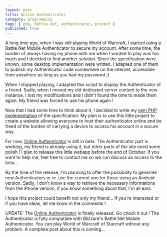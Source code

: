 ```yaml
---
layout: post
title: Online Authenticator
category: programming
tags: [ php, battle.net, authenticator, project ]
published: true
---
```


A long time ago, when I was still playing World of Warcraft, I started using a Battle.Net Mobile Authenticator to secure my account. After some time, the burden of always having my phone with me when I wanted to play was too much and I decided to find another solution. Since the specification were known, some desktop implementation were written. I adapted one of them to publish my Authenticator code somewhere on the internet, accessible from anywhere as long as you had my password ;)

<!--more-->

When I stopped playing, I adapted this script to display the Authenticator of a friend. Sadly, when I moved my old dedicated server content to the new instance, I lost my modifications and I didn't found the time to made them again. My friend was forced to use his phone again !

Now that I had some time to think about it, I decided to write my [own PHP implementation](https://github.com/krtek4/php-bna) of the specification. My plan is to use this little project to create a website allowing everyone to host their authenticator online and be freed of the burden of carrying a device to access his account in a secure way.

For now, [Online Authenticator](http://authenticator.me) is still in beta. The Authenticator part is working, my friend is already using it, but other parts of the site need some polish ! I plan to release this little webapp before the end of October. If you want to help me, feel free to contact me so we can discuss an access to the beta...

By the time of the release, I'm planning to offer the possibility to generate new Authenticators or re-use the current one for those using an Android version. Sadly, I don't know a way to retrieve the necessary informations from the iPhone version, if you know something about that, I'm all ears.

I hope this project could benefit not only my friend... If you're interested or if you have ideas, let me know in the comments !

*UPDATE:* The [Online Authenticator](http://authenticator.me) is finally released. Go check it out ! The Authenticator is fully compatible with Blizzard's Battle.Net Mobile Authenticator. You can play World of Warcraft of Starcraft without any problem. A complete post about this is coming...
